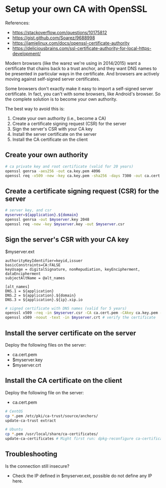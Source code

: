 # Setup your own CA with OpenSSL

References:
- https://stackoverflow.com/questions/10175812
- https://gist.github.com/Soarez/9688998
- https://jamielinux.com/docs/openssl-certificate-authority
- https://deliciousbrains.com/ssl-certificate-authority-for-local-https-development/

Modern browsers (like the warez we're using in 2014/2015) want a certificate that chains back to a trust anchor, and they want DNS names to be presented in particular ways in the certificate. And browsers are actively moving against self-signed server certificates.

Some browsers don't exactly make it easy to import a self-signed server certificate. In fact, you can't with some browsers, like Android's browser. So the complete solution is to become your own authority.

The best way to avoid this is:
1. Create your own authority (i.e., become a CA)
2. Create a certificate signing request (CSR) for the server
3. Sign the server's CSR with your CA key
4. Install the server certificate on the server
5. Install the CA certificate on the client

## Create your own authority

```bash
# ca private key and root certificate (valid for 20 years)
openssl genrsa -aes256 -out ca.key.pem 4096
openssl req -x509 -new -key ca.key.pem -sha256 -days 7300 -out ca.cert.pem
```

## Create a certificate signing request (CSR) for the server

```bash
# server key, and csr
myserver=${application}.${domain}
openssl genrsa -out $myserver.key 2048
openssl req -new -key $myserver.key -out $myserver.csr
```

## Sign the server's CSR with your CA key

$myserver.ext
```
authorityKeyIdentifier=keyid,issuer
basicConstraints=CA:FALSE
keyUsage = digitalSignature, nonRepudiation, keyEncipherment, dataEncipherment
subjectAltName = @alt_names

[alt_names]
DNS.1 = ${application}
DNS.2 = ${application}.${domain}
DNS.3 = ${application}.${ip}.xip.io
```

```bash
# signed certificate with DNS names (valid for 5 years)
openssl x509 -req -in $myserver.csr -CA ca.cert.pem -CAkey ca.key.pem -CAcreateserial -days 1825 -sha256 -extfile $myserver.ext -out $myserver.crt
openssl x509 -noout -text -in $myserver.crt # verify the certificate
```

## Install the server certificate on the server

Deploy the following files on the server:
- ca.cert.pem
- $myserver.key
- $myserver.crt

## Install the CA certificate on the client

Deploy the following file on the server:
- ca.cert.pem

```bash
# CentOS
cp *.pem /etc/pki/ca-trust/source/anchors/
update-ca-trust extract

# Ubuntu
cp *.pem /usr/local/share/ca-certificates/
update-ca-certificates # Might first run: dpkg-reconfigure ca-certificates
```

## Troubleshooting

Is the connection still insecure?
- Check the IP defined in $myserver.ext, possible do not define any IP here.
